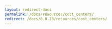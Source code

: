 ```yaml
---
layout: redirect-docs
permalink: /docs/resources/cost_centers/
redirect: /docs/0.0.23/resources/cost_centers/
---
```

